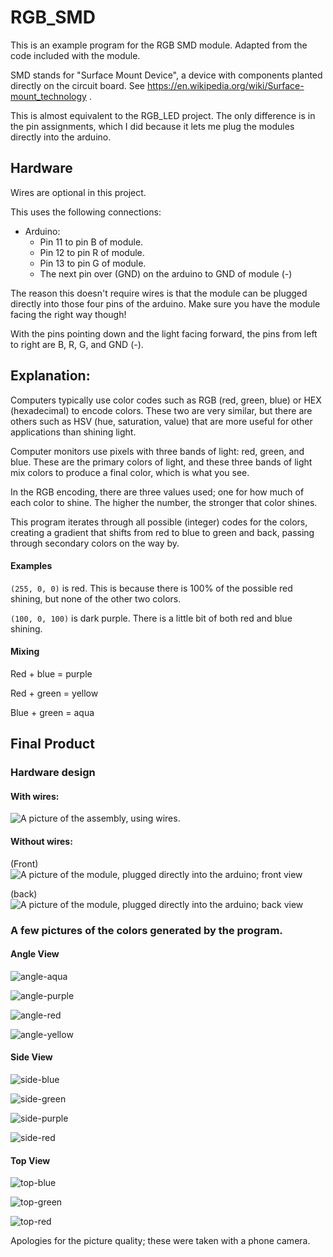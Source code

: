 # RGB_SMD

This is an example program for the RGB SMD module. Adapted from the code included with the module.

SMD stands for "Surface Mount Device", a device with components planted directly on the circuit board. See https://en.wikipedia.org/wiki/Surface-mount_technology .



This is almost equivalent to the RGB_LED project. The only difference is in the pin assignments, which I did because it lets me plug the modules directly into the arduino.




## Hardware
Wires are optional in this project. 

This uses the following connections:

- Arduino:
  - Pin 11 to pin B of module.
  - Pin 12 to pin R of module.
  - Pin 13 to pin G of module.
  - The next pin over (GND) on the arduino to GND of module (-)


The reason this doesn't require wires is that the module can be plugged directly into those four pins of the arduino. Make sure you have the module facing the right way though!

With the pins pointing down and the light facing forward, the pins from left to right are B, R, G, and GND (-).



## Explanation:

Computers typically use color codes such as RGB (red, green, blue) or HEX (hexadecimal) to encode colors. These two are very similar, but there are others such as HSV (hue, saturation, value) that are more useful for other applications than shining light. 

Computer monitors use pixels with three bands of light: red, green, and blue. These are the primary colors of light, and these three bands of light mix colors to produce a final color, which is what you see. 

In the RGB encoding, there are three values used; one for how much of each color to shine. The higher the number, the stronger that color shines.

This program iterates through all possible (integer) codes for the colors, creating a gradient that shifts from red to blue to green and back, passing through secondary colors on the way by.

#### Examples

`(255, 0, 0)` is red. This is because there is 100% of the possible red shining, but none of the other two colors.

`(100, 0, 100)` is dark purple. There is a little bit of both red and blue shining.

#### Mixing

Red + blue = purple

Red + green = yellow

Blue + green = aqua




## Final Product
### Hardware design

#### With wires:

![A picture of the assembly, using wires.](pictures/wired.jpg)


#### Without wires:
(Front)
![A picture of the module, plugged directly into the arduino; front view](pictures/no-wires-front.jpg)

(back)
![A picture of the module, plugged directly into the arduino; back view](pictures/no-wires-back.jpg)



### A few pictures of the colors generated by the program.

#### Angle View

![angle-aqua](pictures/angle-aqua.jpg)

![angle-purple](pictures/angle-purple.jpg)

![angle-red](pictures/angle-red.jpg)

![angle-yellow](pictures/angle-yellow.jpg)

#### Side View
![side-blue](pictures/side-blue.jpg)

![side-green](pictures/side-green.jpg)

![side-purple](pictures/side-purple.jpg)

![side-red](pictures/side-red.jpg)

#### Top View
![top-blue](pictures/top-blue.jpg)

![top-green](pictures/top-green.jpg)

![top-red](pictures/top-red.jpg)

Apologies for the picture quality; these were taken with a phone camera.
